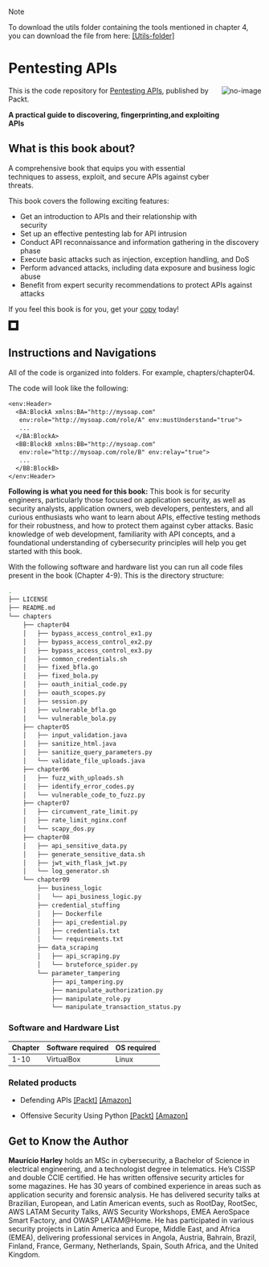 > [!NOTE]
> To download the utils folder containing the tools mentioned in chapter 4, you can download the file from here: [[Utils-folder]](https://packt.link/gbz/9781837633166)

# Pentesting APIs

<a href="https://www.packtpub.com/en-in/product/pentesting-apis-9781837633166"><img src="https://content.packt.com/_/image/xxlarge/B19657/cover_image_large.jpg" alt="no-image" height="256px" align="right"></a>

This is the code repository for [Pentesting APIs](https://www.packtpub.com/en-in/product/pentesting-apis-9781837633166), published by Packt.

**A practical guide to discovering, fingerprinting,and exploiting APIs**

## What is this book about?
A comprehensive book that equips you with essential techniques to assess, exploit, and secure APIs against cyber threats.

This book covers the following exciting features:
* Get an introduction to APIs and their relationship with security
* Set up an effective pentesting lab for API intrusion
* Conduct API reconnaissance and information gathering in the discovery phase
* Execute basic attacks such as injection, exception handling, and DoS
* Perform advanced attacks, including data exposure and business logic abuse
* Benefit from expert security recommendations to protect APIs against attacks

If you feel this book is for you, get your [copy](https://www.amazon.com/Pentesting-APIs-discovering-fingerprinting-exploiting/dp/1837633169) today!

<a href="https://www.packtpub.com/?utm_source=github&utm_medium=banner&utm_campaign=GitHubBanner"><img src="https://raw.githubusercontent.com/PacktPublishing/GitHub/master/GitHub.png" 
alt="https://www.packtpub.com/" border="5" /></a>

## Instructions and Navigations
All of the code is organized into folders. For example, chapters/chapter04.

The code will look like the following:
```
<env:Header>
  <BA:BlockA xmlns:BA="http://mysoap.com"
   env:role="http://mysoap.com/role/A" env:mustUnderstand="true">
   ...
  </BA:BlockA>
  <BB:BlockB xmlns:BB="http://mysoap.com"
   env:role="http://mysoap.com/role/B" env:relay="true">
   ...
  </BB:BlockB>
</env:Header>

```

**Following is what you need for this book:**
This book is for security engineers, particularly those focused on application security, as well as security analysts, application owners, web developers, pentesters, and all curious enthusiasts who want to learn about APIs, effective testing methods for their robustness, and how to protect them against cyber attacks. Basic knowledge of web development, familiarity with API concepts, and a foundational understanding of cybersecurity principles will help you get started with this book.

With the following software and hardware list you can run all code files present in the book (Chapter 4-9). This is the directory structure:
```bash
.
├── LICENSE
├── README.md
└── chapters
    ├── chapter04
    │   ├── bypass_access_control_ex1.py
    │   ├── bypass_access_control_ex2.py
    │   ├── bypass_access_control_ex3.py
    │   ├── common_credentials.sh
    │   ├── fixed_bfla.go
    │   ├── fixed_bola.py
    │   ├── oauth_initial_code.py
    │   ├── oauth_scopes.py
    │   ├── session.py
    │   ├── vulnerable_bfla.go
    │   └── vulnerable_bola.py
    ├── chapter05
    │   ├── input_validation.java
    │   ├── sanitize_html.java
    │   ├── sanitize_query_parameters.py
    │   └── validate_file_uploads.java
    ├── chapter06
    │   ├── fuzz_with_uploads.sh
    │   ├── identify_error_codes.py
    │   └── vulnerable_code_to_fuzz.py
    ├── chapter07
    │   ├── circumvent_rate_limit.py
    │   ├── rate_limit_nginx.conf
    │   └── scapy_dos.py
    ├── chapter08
    │   ├── api_sensitive_data.py
    │   ├── generate_sensitive_data.sh
    │   ├── jwt_with_flask_jwt.py
    │   └── log_generator.sh
    └── chapter09
        ├── business_logic
        │   └── api_business_logic.py
        ├── credential_stuffing
        │   ├── Dockerfile
        │   ├── api_credential.py
        │   ├── credentials.txt
        │   └── requirements.txt
        ├── data_scraping
        │   ├── api_scraping.py
        │   └── bruteforce_spider.py
        └── parameter_tampering
            ├── api_tampering.py
            ├── manipulate_authorization.py
            ├── manipulate_role.py
            └── manipulate_transaction_status.py

```
### Software and Hardware List
| Chapter | Software required | OS required |
| -------- | ------------------------------------ | ----------------------------------- |
| 1-10 | VirtualBox | Linux |


### Related products
* Defending APIs [[Packt]](https://www.packtpub.com/en-in/product/defending-apis-9781804617120) [[Amazon]](https://www.amazon.com/Defending-APIs-against-Cyber-Attack/dp/1804617121)

* Offensive Security Using Python [[Packt]](packtpub_link) [[Amazon]](https://www.amazon.com/Offensive-Security-Using-Python-Handbook/dp/1835468160)

## Get to Know the Author
**Maurício Harley**
holds an MSc in cybersecurity, a Bachelor of Science in electrical engineering, and a technologist degree in telematics. He’s CISSP and double CCIE certified.
He has written offensive security articles for some magazines. He has 30 years of combined experience in areas such as application security and forensic analysis. He has delivered security talks at Brazilian, European, and Latin American events, such as RootDay, RootSec, AWS LATAM Security Talks, AWS Security Workshops, EMEA AeroSpace Smart Factory, and OWASP LATAM@Home.
He has participated in various security projects in Latin America and Europe, Middle East, and Africa (EMEA), delivering professional services in Angola, Austria, Bahrain, Brazil, Finland, France, Germany, Netherlands, Spain, South Africa, and the United Kingdom.




